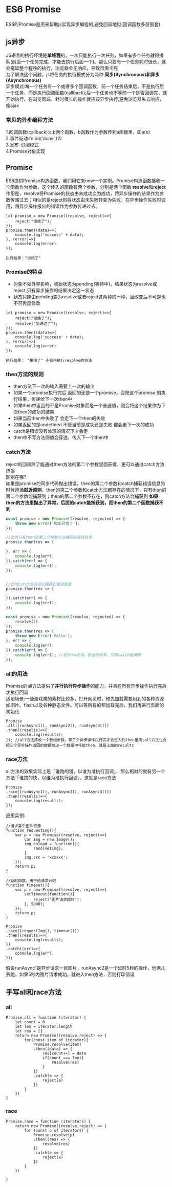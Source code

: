 # ES6 Promise
ES6的Promise是用来帮助js实现异步编程的,避免回调地狱(回调函数多层嵌套)
## js异步
JS语言的执行环境是**单线程**的，一次只能执行一次任务，如果有多个任务就得排队(前面一个任务完成，才能去执行后面一个)。那么只要有一个任务耗时很长，就会拖延整个程序的执行，浏览器会无响应，导致页面卡死   
为了解决这个问题，js将任务的执行模式分为两种:**同步(Synchronous)**和**异步(Asynchronous)**  
异步模式:每一个任务有一个或者多个回调函数，前一个任务结束后，不是执行后一个任务，而是执行回调函数(callback);后一个任务也不等前一个是否回调完，就开始执行。在浏览器端，耗时很长的操作就应该异步执行,避免浏览器失去响应，像ajax  
### 常见的异步编程方法

1.回调函数(callback):a,b两个函数，b函数作为参数传到a函数里，即a(b)  
2.事件驱动:fn.on('done',f2)  
3.发布-订阅模式    
4.Promise对象实现  

## Promise
ES6提供Promise构造函数，我们用它来new一个实例。Promise构造函数接收一个函数作为参数，这个传入的函数有两个参数，分别是两个函数 **resolve**和**reject**作用是，resolve将Promise的状态由未成功变为成功，将异步操作的结果作为参数传递过去；相似的是reject则将状态由未失败转变为失败，在异步操作失败时调用，将异步操作报出的错误作为参数传递过去。
````
let promise = new Promise((resolve, reject)=>{
    reject("拒绝了");
});
promise.then((data)=>{
    console.log('success' + data);
}, (error)=>{
    console.log(error)
});

执行结果："拒绝了"
````
### Promise的特点
* 对象不受外界影响，初始状态为pending(等待中)，结果状态为resolve或reject,只有异步操作的结果决定这一状态
* 状态只能由pending变为resolve或者reject这两种的一种，且改变后不可逆也不可再度修改
````
let promise = new Promise((resolve, reject)=>{
    reject("拒绝了");
    resolve("又通过了");
});
promise.then((data)=>{
    console.log('success' + data);
}, (error)=>{
    console.log(error)
});

执行结果： "拒绝了" 不会再执行resolve的方法
````
### then方法的规则
* then方法下一次的输入需要上一次的输出  
* 如果一个promise执行完后 返回的还是一个promise，会把这个promise 的执行结果，传递给下一次then中
* 如果then中返回的不是Promise对象而是一个普通值，则会将这个结果作为下次then的成功的结果
* 如果当前then中失败了 会走下一个then的失败
* 如果返回的是undefined 不管当前是成功还是失败 都会走下一次的成功
* catch是错误没有处理的情况下才会走
* then中不写方法则值会穿透，传入下一个then中

### catch方法
reject的回调除了能通过then方法的第二个参数里面获得，更可以通过catch方法捕捉   
区别在哪?     
如果是promise的同步代码抛出错误，then的第二个参数和catch捕获错误信息的时候遵循**就近原则**，then的第二个参数和catch方法都存在的情况下，只有then的第二个参数能捕获到；then的第二个参数不存在，则catch方法会捕获到
**如果then的方法里抛出了异常，后面的catch能捕获到，而then的第二个函数捕获不到**
````js
const promise = new Promise((resolve, rejected) => {
    throw new Error('抛出异常了');
});

//此时只有then的第二个参数可以捕获到错误信息
promise.then(res => {

}, err => {
    console.log(err);
}).catch(err1 => {
    console.log(err1);
});


//此时catch方法可以捕获到错误信息
promise.then(res => {

}).catch(err1 => {
    console.log(err1);
});
````
````js
const promise = new Promise((resolve, rejected) => {
    resolve(1)
});
promise.then(res => {
    throw new Error('hello');
}, err => {
    console.log(err);
}).catch(err1 => {
    console.log(err1); //走then方法，抛出的异常，只有catch能捕获
});
````
### all的用法
Promise的all方法提供了**并行执行异步操作**的能力，并且在所有异步操作执行完后才执行回调  
适用场景:一些游戏类的素材比较多，打开网页时，预先加载需要用到的各种资源如图片、flash以及各种静态文件。可以等所有的都加载完后，我们再进行页面的初始化
````
Promise
.all([runAsync1(), runAsync2(), runAsync3()])
.then((results)=>{
    console.log(results);
}); //all方法接收一个数组参数，等三个异步操作执行完才会进入到then里面;all方法也会把三个异步操作返回的数据放进一个数组中传给then，就是上面的results
````

### race方法
all方法的效果实际上是「谁跑的慢，以谁为准执行回调」，那么相对的就有另一个方法「谁跑的快，以谁为准执行回调」，这就是race方法
````
Promise
.race([runAsync1(), runAsync2(), runAsync3()])
.then((results)=>{
    console.log(results);
});
````
应用实例:
````
//请求某个图片资源
function requestImg(){
    var p = new Promise((resolve, reject)=>{
        var img = new Image();
        img.onload = function(){
            resolve(img);
        }
        img.src = 'xxxxxx';
    });
    return p;
}

//延时函数，用于给请求计时
function timeout(){
    var p = new Promise((resolve, reject)=>{
        setTimeout(function(){
            reject('图片请求超时');
        }, 5000);
    });
    return p;
}

Promise
.race([requestImg(), timeout()])
.then((results)=>{
    console.log(results);
})
.catch((err)=>{
    console.log(err);
});
````
假设runAsync1是异步请求一张图片，runAsync2是一个延时5秒的操作，他俩儿赛跑，如果5秒内图片请求成功，就进入then方法，否则打印错误
## 手写all和race方法
### all
````
Promise.all = function (iterator) {  
    let count = 0
    let len = iterator.length
    let res = []
    return new Promise((resolve,reject) => {
        for(const item of iterator){
            Promise.resolve(item)
            .then((data) => {
                res[count++] = data
                if(count === len){
                    resolve(res)
                }
            })
            .catch(e => {
                reject(e)
            })
        }
    })
}
````
### race
````
Promise.race = function (iterators) {  
    return new Promise((resolve,reject) => {
        for (const p of iterators) {
            Promise.resolve(p)
            .then((res) => {
                resolve(res)
            })
            .catch(e => {
                reject(e)
            })
        }
    })

}
````